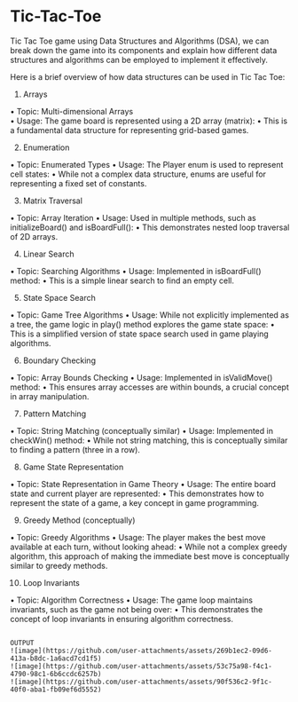 # Tic-Tac-Toe

Tic Tac Toe game using Data Structures and Algorithms (DSA), we can break down the game into its components and explain how different data structures and algorithms can be employed to implement it effectively.

Here is a brief overview of how data structures can be used in Tic Tac Toe:


1.	Arrays

•	Topic: Multi-dimensional Arrays <br>
•	Usage: The game board is represented using a 2D array (matrix):
•	This is a fundamental data structure for representing grid-based games.


2.	Enumeration

•	Topic: Enumerated Types
•	Usage: The Player enum is used to represent cell states:
•	While not a complex data structure, enums are useful for representing a fixed set of constants.


3.	Matrix Traversal

•	Topic: Array Iteration
•	Usage: Used in multiple methods, such as initializeBoard() and isBoardFull():
•	This demonstrates nested loop traversal of 2D arrays.


4.	Linear Search

•	Topic: Searching Algorithms
•	Usage: Implemented in isBoardFull() method:
•	This is a simple linear search to find an empty cell.


5.	State Space Search

•	Topic: Game Tree Algorithms
•	Usage: While not explicitly implemented as a tree, the game logic in play() method explores the game state space:
•	This is a simplified version of state space search used in game playing algorithms.


6.	Boundary Checking

•	Topic: Array Bounds Checking
•	Usage: Implemented in isValidMove() method:
•	This ensures array accesses are within bounds, a crucial concept in array manipulation.


7.	Pattern Matching

•	Topic: String Matching (conceptually similar)
•	Usage: Implemented in checkWin() method:
•	While not string matching, this is conceptually similar to finding a pattern (three in a row).


8.	Game State Representation

•	Topic: State Representation in Game Theory
•	Usage: The entire board state and current player are represented:
•	This demonstrates how to represent the state of a game, a key concept in game programming.


9.	Greedy Method (conceptually)

•	Topic: Greedy Algorithms
•	Usage: The player makes the best move available at each turn, without looking ahead:
•	While not a complex greedy algorithm, this approach of making the immediate best move is conceptually similar to greedy methods.


10.	Loop Invariants

•	Topic: Algorithm Correctness
•	Usage: The game loop maintains invariants, such as the game not being over:
•	This demonstrates the concept of loop invariants in ensuring algorithm correctness.


                                                                                OUTPUT
   	![image](https://github.com/user-attachments/assets/269b1ec2-09d6-413a-b8dc-1a6acd7cd1f5)
   	![image](https://github.com/user-attachments/assets/53c75a98-f4c1-4790-98c1-6b6ccdc6257b)
   	![image](https://github.com/user-attachments/assets/90f536c2-9f1c-40f0-aba1-fb09ef6d5552)




    
